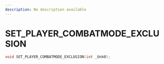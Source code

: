 ```yaml
---
description: No description available 
---
```


# SET_PLAYER_COMBATMODE_EXCLUSION

```cpp
void SET_PLAYER_COMBATMODE_EXCLUSION(int _Unk0);
```